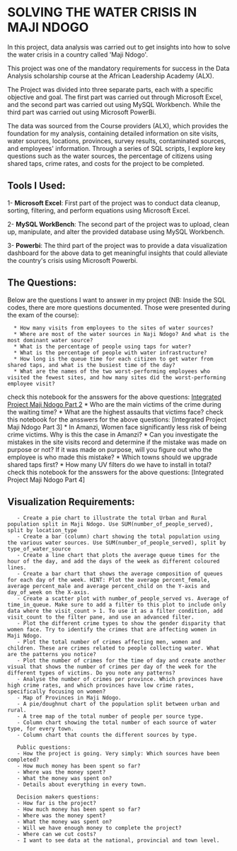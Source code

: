 # SOLVING THE WATER CRISIS IN MAJI NDOGO

In this project, data analysis was carried out to get insights into how to solve the water crisis in a country called 'Maji Ndogo'. 

This project was one of the mandatory requirements for success in the Data Analysis scholarship course at the African Leadership Academy (ALX).

The Project was divided into three separate parts, each with a specific objective and goal. The first part was carried out through Microsoft Excel, and the second part was carried out using MySQL Workbench. While the third part was carried out using Microsoft PowerBi.

The data was sourced from the Course providers (ALX), which provides the foundation for my analysis, containing detailed information on site visits, water sources, locations, provinces, survey results, contaminated sources, and employees' information. Through a series of SQL scripts, I explore key questions such as the water sources, the percentage of citizens using shared taps, crime rates, and costs for the project to be completed.


##   Tools I Used: 
       
1- **Microsoft Excel**: First part of the project was to conduct data cleanup, sorting, filtering, and perform equations using Microsoft Excel.

2- **MySQL WorkBench**: The second part of the project was to upload, clean up, manipulate, and alter the provided database using MySQL Workbench.

3- **Powerbi**: The third part of the project was to provide a data visualization dashboard for the above data to get meaningful insights that could alleviate the country's crisis using Microsoft Powerbi.


##  The Questions: 
  Below are the questions I want to answer in my project (NB: Inside the SQL codes, there are more questions documented. Those were presented during the exam of the course):

      * How many visits from employees to the sites of water sources? 
      * Where are most of the water sources in Naji Ndogo? And what is the most dominant water source?
      * What is the percentage of people using taps for water?
      * What is the percentage of people with water infrastructure? 
      * How long is the queue time for each citizen to get water from shared taps, and what is the busiest time of the day?
      * What are the names of the two worst-performing employees who visited the fewest sites, and how many sites did the worst-performing employee visit?
check this notebook for the ansswers for the above questions: [Integrated Project Maji Ndogo Part 2](https://github.com/SamMSalem/Integrated-Project-Maji-Ndogo/blob/main/Integrated%20Project%20Maji%20Ndogo%20Part%202.ipynb)
             * Who are the main victims of the crime during the waiting time?
             * What are the highest assaults that victims face?
check this notebook for the ansswers for the above questions: [Integrated Project Maji Ndogo Part 3]
             * In Amanzi, Women face significantly less risk of being crime victims. Why is this the case in Amanzi?
             * Can you investigate the mistakes in the site visits record and determine if the mistake was made on purpose or not? If it was made on purpose, will you figure out who the employee is who made this mistake?
             * Which towns should we upgrade shared taps first?
             * How many UV filters do we have to install in total?
check this notebook for the ansswers for the above questions: [Integrated Project Maji Ndogo Part 4]


##  Visualization Requirements:

       - Create a pie chart to illustrate the total Urban and Rural population split in Maji Ndogo. Use SUM(number_of_people_served), split by location_type
       - Create a bar (column) chart showing the total population using the various water sources. Use SUM(number_of_people_served), split by type_of_water_source
       - Create a line chart that plots the average queue times for the hour of the day, and add the days of the week as different coloured lines.
       - Create a bar chart that shows the average composition of queues for each day of the week. HINT: Plot the average percent_female, average percent_male and average percent_child on the Y-axis and day_of_week on the X-axis.
       - Create a scatter plot with number_of_people_served vs. Average of time_in_queue. Make sure to add a filter to this plot to include only data where the visit_count > 1. To use it as a filter condition, add visit_count to the filter pane, and use an advanced filter.
       - Plot the different crime types to show the gender disparity that women face. Try to identify the crimes that are affecting women in Maji Ndogo.
       - Plot the total number of crimes affecting men, women and children. These are crimes related to people collecting water. What are the patterns you notice?
       - Plot the number of crimes for the time of day and create another visual that shows the number of crimes per day of the week for the different types of victims. Do you note any patterns?
       - Analyse the number of crimes per province. Which provinces have high crime rates, and which provinces have low crime rates, specifically focusing on women?
       - Map of Provinces in Maji Ndogo.
       - A pie/doughnut chart of the population split between urban and rural.
       - A tree map of the total number of people per source type.
       - Column chart showing the total number of each source of water type, for every town.
       - Column chart that counts the different sources by type.
      
       Public questions:
       - How the project is going. Very simply: Which sources have been completed?
       - How much money has been spent so far?
       - Where was the money spent?
       - What the money was spent on?
       - Details about everything in every town.
       
       Decision makers questions:
       - How far is the project?
       - How much money has been spent so far?
       - Where was the money spent?
       - What the money was spent on?
       - Will we have enough money to complete the project?
       - Where can we cut costs?
       - I want to see data at the national, provincial and town level.
